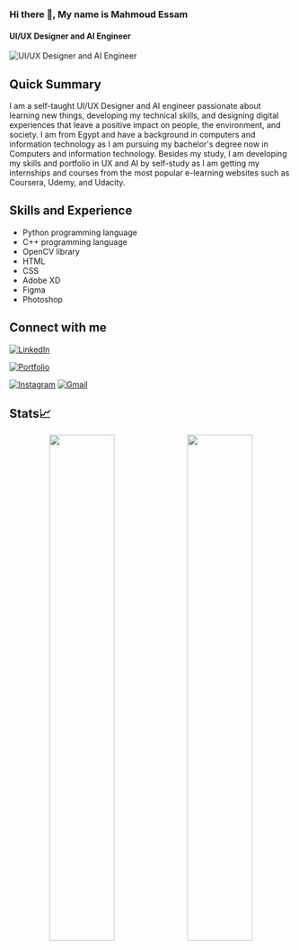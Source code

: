 ### Hi there 👋, My name is Mahmoud Essam
#### UI/UX Designer and AI Engineer
![UI/UX Designer and AI Engineer](https://media.discordapp.net/attachments/1055368394679001111/1069245544318382170/Github_cover.jpg?width=1083&height=609)

## Quick Summary
I am a self-taught UI/UX Designer and AI engineer passionate about learning new things, developing my technical skills, and designing digital experiences that leave a positive impact on people, the environment, and society. I am from Egypt and have a background in computers and information technology as I am pursuing my bachelor's degree now in Computers and information technology. Besides my study, I am developing my skills and portfolio in UX and AI  by self-study as I am getting my internships and courses from the most popular e-learning websites such as Coursera, Udemy, and Udacity.

## Skills and Experience
* Python programming language
* C++ programming language
* OpenCV library
* HTML
* CSS
* Adobe XD
* Figma
* Photoshop



<h2 align="left">Connect with me</h2>
<div align="left">
  <a href="https://www.linkedin.com/in/mahmoud-essam-a25050220/" target="_blank"><img alt="LinkedIn" src="https://img.shields.io/badge/linkedin-%230077B5.svg?style=for-the-badge&logo=linkedin&logoColor=white"/></a>
  
  <a href="https://mahmoudessamuxdesigner.weebly.com/" target="_blank"><img alt="Portfolio" src="https://img.shields.io/badge/Portfolio-%23000000.svg?style=for-the-badge&logo=firefox&logoColor=#FF7139"/></a>
 
  <a href="https://www.instagram.com/essam.74_manal/" target="_blank"><img alt="Instagram" src="https://img.shields.io/badge/Instagram-%23E4405F.svg?style=for-the-badge&logo=Instagram&logoColor=white"/></a>
  <a href="mahmoudessam.uiuxdesigner@gmail.com" target="_blank"><img alt="Gmail" src="https://img.shields.io/badge/Gmail-D14836?style=for-the-badge&logo=gmail&logoColor=white"/></a>

</div>





<div>
<h2>Stats📈</h2>	

<p align="center">
  <img width="48%" src="https://github-readme-stats.vercel.app/api?username=MahmoudEssam92&show_icons=true&theme=tokyonight" />
  <img width="48%" src="https://github-readme-streak-stats.herokuapp.com/?user=MahmoudEssam92&theme=tokyonight" />
</p>
</div>




